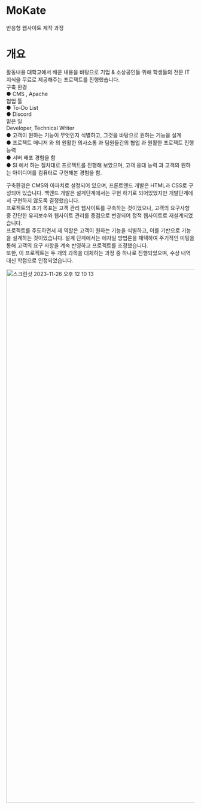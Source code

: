 # MoKate
반응형 웹사이트 제작 과정

# 개요
활동내용	대학교에서 배운 내용을 바탕으로 기업 & 소상공인들 위해 학생들의 전문 IT 지식을 무료로 제공해주는 프로젝트를 진행했습니다.<br>
구축 환경<br>
● CMS , Apache<br>
협업 툴<br>
● To-Do List<br>
● Discord<br>
밑은 일<br>
Developer, Technical Writer<br>
● 고객이 원하는 기능이 무엇인지 식별하고, 그것을 바탕으로 원하는 기능을 설계<br>
● 프로젝트 매니저 와 의 원활한 의사소통 과 팀원들간의 협업 과 원활한 프로젝트 진행 능력<br>
● 서버 배포 경험을 함<br>
● SI 에서 하는 절차대로 프로젝트를 진행해 보았으며, 고객 응대 능력 과 고객의 원하는 아이디어를 컴퓨터로 구현해본 경험을 함.<br>

구축환경은 CMS와 아파치로 설정되어 있으며, 프론트엔드 개발은 HTML과 CSS로 구성되어 있습니다. 백엔드 개발은 설계단계에서는 구현 하기로 되어있었지만 개발단계에서 구현하지 않도록 결정했습니다. <br>
프로젝트의 초기 목표는 고객 관리 웹사이트를 구축하는 것이었으나, 고객의 요구사항 중 간단한 유지보수와 웹사이트 관리를 중점으로 변경되어 정적 웹사이트로 재설계되었습니다.<br>
프로젝트를 주도하면서 제 역할은 고객이 원하는 기능을 식별하고, 이를 기반으로 기능을 설계하는 것이었습니다. 설계 단계에서는 에자일 방법론을 채택하여 주기적인 미팅을 통해 고객의 요구 사항을 계속 반영하고 프로젝트를 조정했습니다.<br>
또한, 이 프로젝트는 두 개의 과목을 대체하는 과정 중 하나로 진행되었으며, 수상 내역 대신 학점으로 인정되었습니다.<br>

<img width="1423" alt="스크린샷 2023-11-26 오후 12 10 13" src="https://github.com/KWANHYUNKIM/MoKate/assets/55569899/046e63be-dc9a-42c6-af56-3d3da239f8ed">
